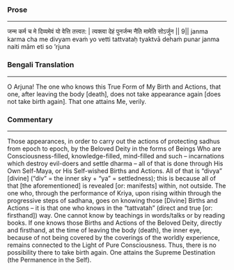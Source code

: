 ### Prose 
 --- 
जन्म कर्म च मे दिव्यमेवं यो वेत्ति तत्त्वत: |
त्यक्त्वा देहं पुनर्जन्म नैति मामेति सोऽर्जुन || 9||
janma karma cha me divyam evaṁ yo vetti tattvataḥ
tyaktvā dehaṁ punar janma naiti mām eti so ’rjuna

### Bengali Translation 
 --- 
O Arjuna! The one who knows this True Form of My Birth and Actions, that one, after leaving the body [death], does not take appearance again [does not take birth again]. That one attains Me, verily.

### Commentary 
 --- 
Those appearances, in order to carry out the actions of protecting sadhus from epoch to epoch, by the Beloved Deity in the forms of Beings Who are Consciousness-filled, knowledge-filled, mind-filled and such – incarnations which destroy evil-doers and settle dharma – all of that is done through His Own Self-Maya, or His Self-wished Births and Actions. All of that is “divya” [divine] (“div” = the inner sky + “ya” = settledness); this is because all of that [the aforementioned] is revealed [or: manifests] within, not outside. The one who, through the performance of Kriya, upon rising within through the progressive steps of sadhana, goes on knowing those [Divine] Births and Actions – it is that one who knows in the “tattvatah” (direct and true [or: firsthand]) way. One cannot know by teachings in words/talks or by reading books. If one knows those Births and Actions of the Beloved Deity, directly and firsthand, at the time of leaving the body (death), the inner eye, because of not being covered by the coverings of the worldly experience, remains connected to the Light of Pure Consciousness. Thus, there is no possibility there to take birth again. One attains the Supreme Destination (the Permanence in the Self).